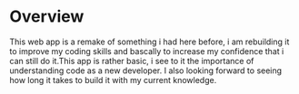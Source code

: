 # Overview

This web app is a remake of something i had here before, i am rebuilding it to improve my coding skills and bascally to increase my confidence that i can still do it.This app is rather basic, i see to it the importance of understanding code as a new developer. I also looking forward to seeing how long it takes to build it with my current knowledge.
